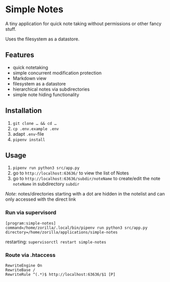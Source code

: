 # Simple Notes
A tiny application for quick note taking without permissions or other fancy stuff.

Uses the filesystem as a datastore.

## Features

* quick notetaking
* simple concurrent modification protection
* Markdown view
* filesystem as a datastore
* hierarchical notes via subdirectories
* simple note hiding functionality

## Installation

1. `git clone … && cd …`
2. `cp .env.example .env`
3. adapt `.env`-file
4. `pipenv install`

## Usage

1. `pipenv run python3 src/app.py`
2. go to `http://localhost:63636/` to view the list of Notes
3. go to `http://localhost:63636/subdir/noteName` to create/edit the note `noteName` in subdirectory `subdir`

_Note_: notes/directories starting with a dot are hidden in the notelist and can only accessed with the direct link


### Run via supervisord

```
[program:simple-notes]
command=/home/zorilla/.local/bin/pipenv run python3 src/app.py
directory=/home/zorilla/applications/simple-notes
```

restarting: `supervisorctl restart simple-notes`


### Route via .htaccess

```
RewriteEngine On
RewriteBase /
RewriteRule ^(.*)$ http://localhost:63636/$1 [P]
```
